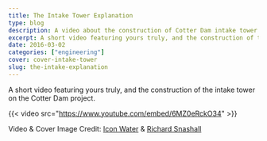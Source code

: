 ```yaml
---
title: The Intake Tower Explanation
type: blog
description: A video about the construction of Cotter Dam intake tower.
excerpt: A short video featuring yours truly, and the construction of the intake tower on the Cotter Dam project.
date: 2016-03-02
categories: ["engineering"]
cover: cover-intake-tower
slug: the-intake-explanation
---
```


A short video featuring yours truly, and the construction of the intake tower on the Cotter Dam project.

{{< video src="https://www.youtube.com/embed/6MZ0eRckO34" >}}

Video & Cover Image Credit: [Icon Water](https://www.iconwater.com.au/) & [Richard Snashall](http://www.richardsnashall.net/)